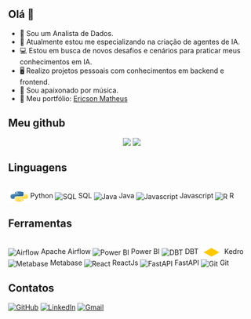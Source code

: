 ## Olá 👋

- 🎲 Sou um Analista de Dados.
- 🤖 Atualmente estou me especializando na criação de agentes de IA.
- 💻 Estou em busca de novos desafios e cenários para praticar meus conhecimentos em IA.
- 🖥️ Realizo projetos pessoais com conhecimentos em backend e frontend.
- 🎸 Sou apaixonado por música.
- 💼 Meu portfólio: <a href="https://ericsonmatheus.github.io/" target="_blank">Ericson Matheus</a>

##
<h2>Meu github</h2>
<div align="center">
  <a href="https://github.com/anuraghazra/github-readme-stats">
  <img height=200 src="https://github-readme-stats.vercel.app/api?username=ericsonmatheus&show_icons=true&theme=github_dark" /></a>
  <a href="https://github.com/anuraghazra/convoychat">
    <img height=200 src="https://github-readme-stats.vercel.app/api/top-langs?username=ericsonmatheus&layout=compact&langs_count=8&card_width=320&show_icons=true&theme=github_dark" />
  </a>
</div>

##
<h2>Linguagens</h2>
<div style="display: inline_block"><br>
  <img align="center" alt="Python" height="25" width="45" src="https://raw.githubusercontent.com/devicons/devicon/master/icons/python/python-original.svg">Python
  <img align="center" alt="SQL" height="25"  width="45" src="https://cdn.jsdelivr.net/gh/devicons/devicon/icons/postgresql/postgresql-original.svg"/> SQL
  <img align="center" alt="Java" height="25"  width="45" src="https://cdn.jsdelivr.net/gh/devicons/devicon/icons/java/java-original.svg"/> Java
  <img align="center" alt="Javascript" height="25"  width="45" src="https://cdn.jsdelivr.net/gh/devicons/devicon/icons/javascript/javascript-original.svg"/> Javascript
  <img align="center" alt="R" height="25"  width="45" src="https://cdn.jsdelivr.net/gh/devicons/devicon/icons/r/r-original.svg"/> R
</div>
<h2>Ferramentas</h2>
<div style="display: inline_block"><br>
<div>
  <img align="center" alt="Airflow" height="25"  width="45" src="https://cdn.jsdelivr.net/gh/devicons/devicon/icons/apacheairflow/apacheairflow-original.svg"/> Apache Airflow
  <img align="center" alt="Power BI" height="25"  width="45" src="https://raw.githubusercontent.com/microsoft/PowerBI-Icons/24f1db8bdfab951c25db591772140d2f4ec5bc1e/SVG/Power-BI.svg"/> Power BI
  <img align="center" alt="DBT" height="25"  width="45" src="https://www.svgrepo.com/show/330270/dbt.svg"/> DBT
  <img align="center" alt="Kedro" height="25"  width="45" src="https://raw.githubusercontent.com/kedro-org/kedro-brand-identity/7f7b380cb1a2951c06ca292f0d2b442db895f804/icon/color/kedro-icon-color.svg"/> Kedro
  <img align="center" alt="Metabase" height="25"  width="45" src="https://www.svgrepo.com/show/354063/metabase.svg"/> Metabase
  <img align="center" alt="React" height="25"  width="45" src="https://cdn.jsdelivr.net/gh/devicons/devicon/icons/react/react-original.svg"/> ReactJs
  <img align="center" alt="FastAPI" height="25"  width="45" src="https://cdn.jsdelivr.net/gh/devicons/devicon/icons/fastapi/fastapi-original.svg"/> FastAPI
  <img align="center" alt="Git" height="25"  width="45" src="https://cdn.jsdelivr.net/gh/devicons/devicon/icons/git/git-original.svg"/> Git
</div>

##
<h2>Contatos</h2>

<div> 
  <p align="left">
    <a href="https://github.com/ericsonmatheus"><img src="https://img.shields.io/github/followers/ericsonmatheus.svg?label=GitHub&style=social" alt="GitHub"></a>
    <a href="https://www.linkedin.com/in/ericson-matheus/"><img src="https://img.shields.io/badge/LinkedIn--_.svg?style=social&logo=linkedin" alt="LinkedIn"></a>
    <a href="mailto:ericson.matheus.2016@gmail.com"><img src="https://img.shields.io/badge/Gmail--_.svg?style=social&logo=gmail" alt="Gmail"></a>
  </p>
</div>
